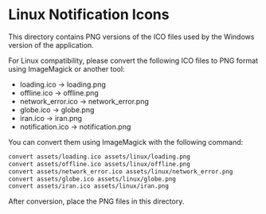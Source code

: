 # Linux Notification Icons

This directory contains PNG versions of the ICO files used by the Windows version of the application.

For Linux compatibility, please convert the following ICO files to PNG format using ImageMagick or another tool:

- loading.ico → loading.png
- offline.ico → offline.png
- network_error.ico → network_error.png
- globe.ico → globe.png
- iran.ico → iran.png
- notification.ico → notification.png

You can convert them using ImageMagick with the following command:

```bash
convert assets/loading.ico assets/linux/loading.png
convert assets/offline.ico assets/linux/offline.png
convert assets/network_error.ico assets/linux/network_error.png
convert assets/globe.ico assets/linux/globe.png
convert assets/iran.ico assets/linux/iran.png
```

After conversion, place the PNG files in this directory.
